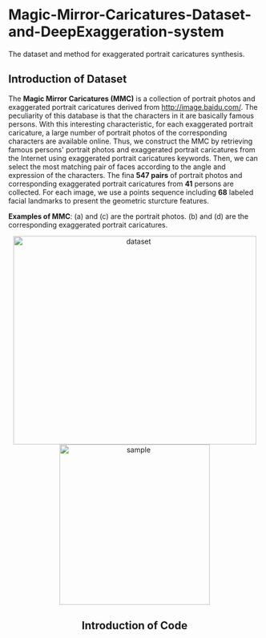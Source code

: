 # Magic-Mirror-Caricatures-Dataset-and-DeepExaggeration-system
The dataset and method for exaggerated portrait caricatures synthesis.
## Introduction of Dataset
The **Magic Mirror Caricatures (MMC)** is a collection of portrait photos and exaggerated portrait caricatures derived from http://image.baidu.com/. The peculiarity of this database is that the characters in it are basically famous persons. With this interesting characteristic, for each exaggerated portrait caricature, a large number of portrait photos of the corresponding characters are available online. Thus, we construct the MMC by retrieving famous persons' portrait photos and exaggerated portrait caricatures from the Internet using exaggerated portrait caricatures keywords. Then, we can select the most matching pair of faces according to the angle and expression of the characters. The fina **547 pairs** of portrait photos and corresponding exaggerated portrait caricatures from **41** persons are collected. For each image, we use a points sequence including **68** labeled facial landmarks to present the geometric sturcture features. 

**Examples of MMC**: (a) and (c) are the portrait photos. (b) and (d) are the corresponding exaggerated portrait caricatures.

<div align=center><img src="https://github.com/TCvivi/Magic-Mirror-Caricatures-Dataset-and-DeepExaggeration-system/blob/master/dataset.png" width="485" height="416" alt="dataset"/>

<div align=center><img src="https://github.com/TCvivi/Magic-Mirror-Caricatures-Dataset-and-DeepExaggeration-system/blob/master/sample.png" width="300" height="320" alt="sample"/>
  
## Introduction of Code

